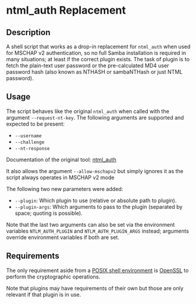 # ntml_auth Replacement

## Description

A shell script that works as a drop-in replacement for `ntml_auth` when used for MSCHAP v2 authentication, so no full Samba installation is required in many situations; at least if the correct plugin exists. The task of plugin is to fetch the plain-text user password or the pre-calculated MD4 user password hash (also known as NTHASH or sambaNTHash or just NTML password).


## Usage

The script behaves like the original `ntml_auth` when called with the argument `--request-nt-key`. The following arguments are supported and expected to be present:

* `--username`
* `--challenge`
* `--nt-response`

Documentation of the original tool: [ntml_auth](https://www.samba.org/samba/docs/current/man-html/ntlm_auth.1.html)

It also allows the argument `--allow-mschapv2` but simply ignores it as the script always operates in MSCHAP v2 mode

The following two new parameters were added:

* `--plugin`: Which plugin to use (relative or absolute path to plugin).
* `--plugin-args`: Which arguments to pass to the plugin (separated by space; quoting is possible).

Note that the last two arguments can also be set via the environment variables `NTLM_AUTH_PLUGIN` and `NTLM_AUTH_PLUGIN_ARGS` instead; arguments override environment variables if both are set.


## Requirements

The only requirement aside from a [POSIX shell environment](https://pubs.opengroup.org/onlinepubs/9699919799/utilities/toc.html) is [OpenSSL](https://www.openssl.org/) to perform the cryptographic operations.

Note that plugins may have requirements of their own but those are only relevant if that plugin is in use.
